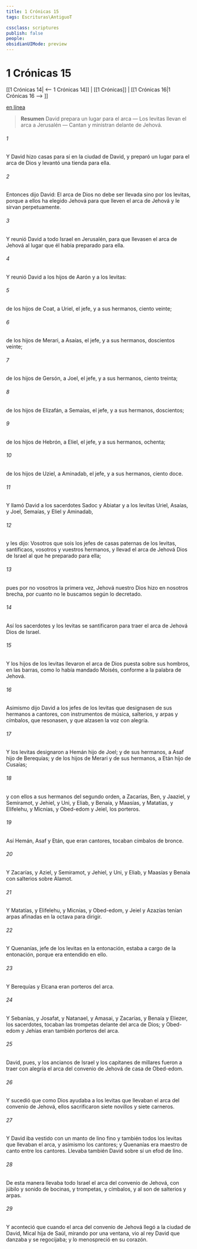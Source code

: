 ```yaml
---
title: 1 Crónicas 15
tags: Escrituras\AntiguoT

cssclass: scriptures
publish: false
people:
obsidianUIMode: preview
---
```


# 1 Crónicas 15
[[1 Crónicas 14| <-- 1 Crónicas 14]] | [[1 Crónicas]] | [[1 Crónicas 16|1 Crónicas 16 --> ]]

[en línea](https://churchofjesuschrist.org/study/scriptures/ot/1-chr/15?lang=spa)

> __Resumen__
David prepara un lugar para el arca — Los levitas llevan el arca a Jerusalén — Cantan y ministran delante de Jehová.

###### 1 
Y David hizo casas para sí en la ciudad de David, y preparó un lugar para el arca de Dios y levantó una tienda para ella.

###### 2 
Entonces dijo David: El arca de Dios no debe ser llevada sino por los levitas, porque a ellos ha elegido Jehová para que lleven el arca de Jehová y le sirvan perpetuamente.

###### 3 
Y reunió David a todo Israel en Jerusalén, para que llevasen el arca de Jehová al lugar que él había preparado para ella.

###### 4 
Y reunió David a los hijos de Aarón y a los levitas:

###### 5 
de los hijos de Coat, a Uriel, el jefe, y a sus hermanos, ciento veinte;

###### 6 
de los hijos de Merari, a Asaías, el jefe, y a sus hermanos, doscientos veinte;

###### 7 
de los hijos de Gersón, a Joel, el jefe, y a sus hermanos, ciento treinta;

###### 8 
de los hijos de Elizafán, a Semaías, el jefe, y a sus hermanos, doscientos;

###### 9 
de los hijos de Hebrón, a Eliel, el jefe, y a sus hermanos, ochenta;

###### 10 
de los hijos de Uziel, a Aminadab, el jefe, y a sus hermanos, ciento doce.

###### 11 
Y llamó David a los sacerdotes Sadoc y Abiatar y a los levitas Uriel, Asaías, y Joel, Semaías, y Eliel y Aminadab,

###### 12 
y les dijo: Vosotros que sois los jefes de casas paternas de los levitas, santificaos, vosotros y vuestros hermanos, y llevad el arca de Jehová Dios de Israel al  que he preparado para ella;

###### 13 
pues por no  vosotros la primera vez, Jehová nuestro Dios hizo en nosotros brecha, por cuanto no le buscamos según lo decretado.

###### 14 
Así los sacerdotes y los levitas se santificaron para traer el arca de Jehová Dios de Israel.

###### 15 
Y los hijos de los levitas llevaron el arca de Dios puesta sobre sus hombros, en las barras, como lo había mandado Moisés, conforme a la palabra de Jehová.

###### 16 
Asimismo dijo David a los jefes de los levitas que designasen de sus hermanos a cantores, con instrumentos de música, salterios, y arpas y címbalos, que resonasen, y que alzasen la voz con alegría.

###### 17 
Y los levitas designaron a Hemán hijo de Joel; y de sus hermanos, a Asaf hijo de Berequías; y de los hijos de Merari y de sus hermanos, a Etán hijo de Cusaías;

###### 18 
y con ellos a sus hermanos del segundo orden, a Zacarías, Ben, y Jaaziel, y Semiramot, y Jehiel, y Uni, y Eliab, y Benaía, y Maasías, y Matatías, y Elifelehu, y Micnías, y Obed-edom y Jeiel, los porteros.

###### 19 
Así Hemán, Asaf y Etán, que eran cantores, tocaban címbalos de bronce.

###### 20 
Y Zacarías, y Aziel, y Semiramot, y Jehiel, y Uni, y Eliab, y Maasías y Benaía con salterios sobre Alamot.

###### 21 
Y Matatías, y Elifelehu, y Micnías, y Obed-edom, y Jeiel y Azazías tenían arpas afinadas en la octava para dirigir.

###### 22 
Y Quenanías, jefe de los levitas en la entonación, estaba a cargo de la entonación, porque era entendido en ello.

###### 23 
Y Berequías y Elcana eran porteros del arca.

###### 24 
Y Sebanías, y Josafat, y Natanael, y Amasai, y Zacarías, y Benaía y Eliezer, los sacerdotes, tocaban las trompetas delante del arca de Dios; y Obed-edom y Jehías eran también porteros del arca.

###### 25 
David, pues, y los ancianos de Israel y los capitanes de millares fueron a traer con alegría el arca del convenio de Jehová de casa de Obed-edom.

###### 26 
Y sucedió que como Dios ayudaba a los levitas que llevaban el arca del convenio de Jehová, ellos sacrificaron siete novillos y siete carneros.

###### 27 
Y David iba vestido con un manto de lino fino y también todos los levitas que llevaban el arca, y asimismo los cantores; y Quenanías era maestro de canto entre los cantores. Llevaba también David sobre sí un efod de lino.

###### 28 
De esta manera llevaba todo Israel el arca del convenio de Jehová, con júbilo y sonido de bocinas, y trompetas, y címbalos, y al son de salterios y arpas.

###### 29 
Y aconteció que cuando el arca del convenio de Jehová llegó a la ciudad de David, Mical hija de Saúl, mirando por una ventana, vio al rey David que danzaba y se regocijaba; y lo menospreció en su corazón.


